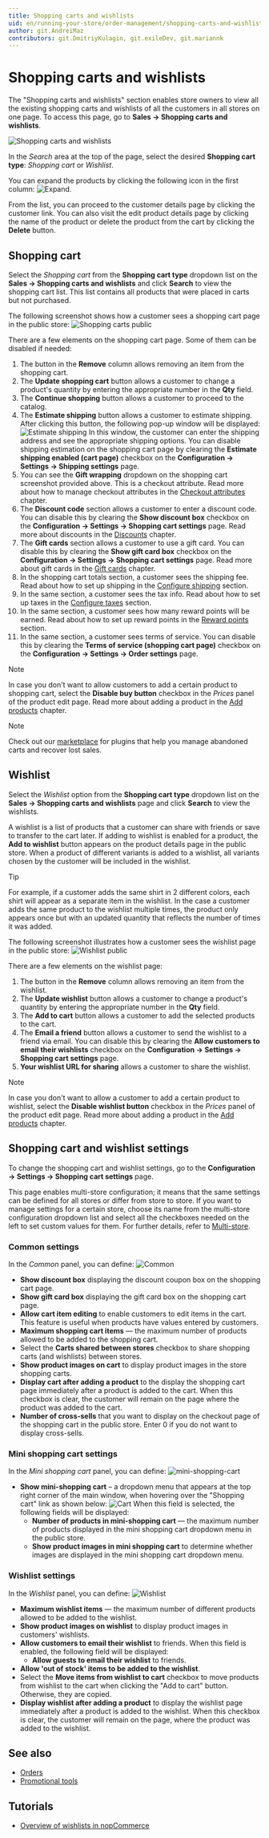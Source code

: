 ```yaml
---
title: Shopping carts and wishlists
uid: en/running-your-store/order-management/shopping-carts-and-wishlists
author: git.AndreiMaz
contributors: git.DmitriyKulagin, git.exileDev, git.mariannk
---
```


# Shopping carts and wishlists

The "Shopping carts and wishlists" section enables store owners to view all the existing shopping carts and wishlists of all the customers in all stores on one page. To access this page, go to **Sales → Shopping carts and wishlists**.

![Shopping carts and wishlists](_static/shopping-carts-and-wishlists/list.jpg)

In the *Search* area at the top of the page, select the desired **Shopping cart type**: *Shopping cart* or *Wishlist*.

You can expand the products by clicking the following icon in the first column: ![Expand](_static/shopping-carts-and-wishlists/icon.jpg).

From the list, you can proceed to the customer details page by clicking the customer link. You can also visit the edit product details page by clicking the name of the product or delete the product from the cart by clicking the **Delete** button.

## Shopping cart

Select the *Shopping cart* from the **Shopping cart type** dropdown list on the **Sales → Shopping carts and wishlists** and click **Search** to view the shopping cart list. This list contains all products that were placed in carts but not purchased.

The following screenshot shows how a customer sees a shopping cart page in the public store:
![Shopping carts public](_static/shopping-carts-and-wishlists/shopping-cart-public.jpg)

There are a few elements on the shopping cart page. Some of them can be disabled if needed:

1. The button in the **Remove** column allows removing an item from the shopping cart.
1. The **Update shopping cart** button allows a customer to change a product's quantity by entering the appropriate number in the **Qty** field.
1. The **Continue shopping** button allows a customer to proceed to the catalog.
1. The **Estimate shipping** button allows a customer to estimate shipping. After clicking this button, the following pop-up window will be displayed:
  ![Estimate shipping](_static/shopping-carts-and-wishlists/estimate-shipping.jpg)
  In this window, the customer can enter the shipping address and see the appropriate shipping options.
  You can disable shipping estimation on the shopping cart page by clearing the **Estimate shipping enabled (cart page)** checkbox on the **Configuration → Settings → Shipping settings** page.
1. You can see the **Gift wrapping** dropdown on the shopping cart screenshot provided above. This is a checkout attribute. Read more about how to manage checkout attributes in the [Checkout attributes](xref:en/running-your-store/order-management/checkout-attributes) chapter.
1. The **Discount code** section allows a customer to enter a discount code. You can disable this by clearing the **Show discount box** checkbox on the **Configuration → Settings → Shopping cart settings** page. Read more about discounts in the [Discounts](xref:en/running-your-store/promotional-tools/discounts) chapter.
1. The **Gift cards** section allows a customer to use a gift card. You can disable this by clearing the **Show gift card box** checkbox on the **Configuration → Settings → Shopping cart settings** page. Read more about gift cards in the [Gift cards](xref:en/running-your-store/promotional-tools/gift-cards) chapter.
1. In the shopping cart totals section, a customer sees the shipping fee. Read about how to set up shipping in the [Configure shipping](xref:en/getting-started/configure-shipping/index) section.
1. In the same section, a customer sees the tax info. Read about how to set up taxes in the [Configure taxes](xref:en/getting-started/configure-taxes/index) section.
1. In the same section, a customer sees how many reward points will be earned. Read about how to set up reward points in the [Reward points](xref:en/running-your-store/promotional-tools/reward-points) section.
1. In the same section, a customer sees terms of service. You can disable this by clearing the **Terms of service (shopping cart page)** checkbox on the **Configuration → Settings → Order settings** page.

> [!NOTE]
>
> In case you don't want to allow customers to add a certain product to shopping cart, select the **Disable buy button** checkbox in the *Prices* panel of the product edit page. Read more about adding a product in the [Add products](xref:en/running-your-store/catalog/products/add-products) chapter.

> [!NOTE]
>
> Check out our [marketplace](http://www.nopcommerce.com/marketplace) for plugins that help you manage abandoned carts and recover lost sales.

## Wishlist

Select the *Wishlist* option from the **Shopping cart type** dropdown list on the **Sales → Shopping carts and wishlists** page and click **Search** to view the wishlists.

A wishlist is a list of products that a customer can share with friends or save to transfer to the cart later. If adding to wishlist is enabled for a product, the **Add to wishlist** button appears on the product details page in the public store. When a product of different variants is added to a wishlist, all variants chosen by the customer will be included in the wishlist.

> [!TIP]
>
> For example, if a customer adds the same shirt in 2 different colors, each shirt will appear as a separate item in the wishlist. In the case a customer adds the same product to the wishlist multiple times, the product only appears once but with an updated quantity that reflects the number of times it was added.

The following screenshot illustrates how a customer sees the wishlist page in the public store:
![Wishlist public](_static/shopping-carts-and-wishlists/wishlist-public.jpg)

There are a few elements on the wishlist page:

1. The button in the **Remove** column allows removing an item from the wishlist.
1. The **Update wishlist** button allows a customer to change a product's quantity by entering the appropriate number in the **Qty** field.
1. The **Add to cart** button allows a customer to add the selected products to the cart.
1. The **Email a friend** button allows a customer to send the wishlist to a friend via email. You can disable this by clearing the **Allow customers to email their wishlists** checkbox on the **Configuration → Settings → Shopping cart settings** page.
1. **Your wishlist URL for sharing** allows a customer to share the wishlist.

> [!NOTE]
>
> In case you don't want to allow a customer to add a certain product to wishlist, select the **Disable wishlist button** checkbox in the *Prices* panel of the product edit page. Read more about adding a product in the [Add products](xref:en/running-your-store/catalog/products/add-products) chapter.

## Shopping cart and wishlist settings

To change the shopping cart and wishlist settings, go to the **Configuration → Settings → Shopping cart settings** page.

This page enables multi-store configuration; it means that the same settings can be defined for all stores or differ from store to store. If you want to manage settings for a certain store, choose its name from the multi-store configuration dropdown list and select all the checkboxes needed on the left to set custom values for them. For further details, refer to [Multi-store](xref:en/getting-started/advanced-configuration/multi-store).

### Common settings

In the *Common* panel, you can define:
![Common](_static/shopping-carts-and-wishlists/common.png)

* **Show discount box** displaying the discount coupon box on the shopping cart page.
* **Show gift card box** displaying the gift card box on the shopping cart page.
* **Allow cart item editing** to enable customers to edit items in the cart. This feature is useful when products have values entered by customers.
* **Maximum shopping cart items** — the maximum number of products allowed to be added to the shopping cart.
* Select the **Carts shared between stores** checkbox to share shopping carts (and wishlists) between stores.
* **Show product images on cart** to display product images in the store shopping carts.
* **Display cart after adding a product** to the display the shopping cart page immediately after a product is added to the cart. When this checkbox is clear, the customer will remain on the page where the product was added to the cart.
* **Number of cross-sells** that you want to display on the checkout page of the shopping cart in the public store. Enter 0 if you do not want to display cross-sells.

### Mini shopping cart settings

In the *Mini shopping cart* panel, you can define:
![mini-shopping-cart](_static/shopping-carts-and-wishlists/mini-shopping-cart.png)

* **Show mini-shopping cart** – a dropdown menu that appears at the top right corner of the main window, when hovering over the "Shopping cart" link as shown below:
  ![Cart](_static/shopping-carts-and-wishlists/cart.png)
  When this field is selected, the following fields will be displayed:
  * **Number of products in mini-shopping cart** — the maximum number of products displayed in the mini shopping cart dropdown menu in the public store.
  * **Show product images in mini shopping cart** to determine whether images are displayed in the mini shopping cart dropdown menu.

### Wishlist settings

In the *Wishlist* panel, you can define:
![Wishlist](_static/shopping-carts-and-wishlists/wishlist.png)

* **Maximum wishlist items** — the maximum number of different products allowed to be added to the wishlist.
* **Show product images on wishlist** to display product images in customers' wishlists.
* **Allow customers to email their wishlist** to friends. When this field is enabled, the following field will be displayed:
  * **Allow guests to email their wishlist** to friends.
* **Allow 'out of stock' items to be added to the wishlist**.
* Select the **Move items from wishlist to cart** checkbox to move products from wishlist to the cart when clicking the "Add to cart" button. Otherwise, they are copied.
* **Display wishlist after adding a product** to display the wishlist page immediately after a product is added to the wishlist. When this checkbox is clear, the customer will remain on the page, where the product was added to the wishlist.

## See also

* [Orders](xref:en/running-your-store/order-management/orders)
* [Promotional tools](xref:en/running-your-store/promotional-tools/index)

## Tutorials

* [Overview of wishlists in nopCommerce](https://www.youtube.com/watch?v=9EN7oZSwIVE)
